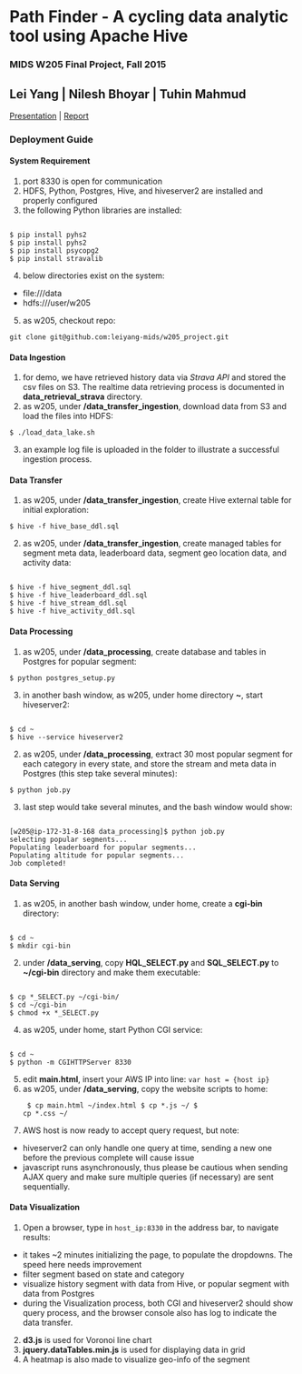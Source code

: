 # Path Finder - A cycling data analytic tool using Apache Hive
### MIDS W205 Final Project, Fall 2015
## Lei Yang | Nilesh Bhoyar | Tuhin Mahmud

[Presentation](https://docs.google.com/presentation/d/1pim14yNgvikb0B_u9qBCHCCKgfz6F1oQElEXCFS8BZs/edit?usp=sharing) | [Report](https://docs.google.com/document/d/1FVOKB-6Q32uH4-GNqpf_DmkC7-OXr4Tz5N_NgpyRvPg/edit?usp=sharing)

### Deployment Guide
#### System Requirement
1. port 8330 is open for communication
2. HDFS, Python, Postgres, Hive, and hiveserver2 are installed and properly configured
3. the following Python libraries are installed:
<pre><code>
$ pip install pyhs2
$ pip install pyhs2
$ pip install psycopg2
$ pip install stravalib
</code></pre>
4. below directories exist on the system:
 - file:///data
 - hdfs:///user/w205
5. as w205, checkout repo:
<pre><code>git clone git@github.com:leiyang-mids/w205_project.git</code></pre>

#### Data Ingestion
1. for demo, we have retrieved history data via *Strava API* and stored the csv files on S3. The realtime data retrieving process is documented in **data_retrieval_strava** directory.
2. as w205, under **/data_transfer_ingestion**, download data from S3 and load the files into HDFS:
<pre><code>$ ./load_data_lake.sh</code></pre>
3. an example log file is uploaded in the folder to illustrate a successful ingestion process.

#### Data Transfer
1. as w205, under **/data_transfer_ingestion**, create Hive external table for initial exploration:       
<pre><code>$ hive -f hive_base_ddl.sql</code></pre>
2. as w205, under **/data_transfer_ingestion**, create managed tables for segment meta data, leaderboard data, segment geo location data, and activity data:
<pre><code>
$ hive -f hive_segment_ddl.sql
$ hive -f hive_leaderboard_ddl.sql
$ hive -f hive_stream_ddl.sql
$ hive -f hive_activity_ddl.sql
</code></pre>

#### Data Processing
1. as w205, under **/data_processing**, create database and tables in Postgres for popular segment:
<pre><code>$ python postgres_setup.py</code></pre>
3. in another bash window, as w205, under home directory **~**, start hiveserver2:
<pre><code>
$ cd ~
$ hive --service hiveserver2
</code></pre>
2. as w205, under **/data_processing**, extract 30 most popular segment for each category in every state, and store the stream and meta data in Postgres (this step take several minutes):
<pre><code>$ python job.py</code></pre>
3. last step would take several minutes, and the bash window would show:
<pre><code>
[w205@ip-172-31-8-168 data_processing]$ python job.py
selecting popular segments...
Populating leaderboard for popular segments...
Populating altitude for popular segments...
Job completed!
</code></pre>

#### Data Serving
1. as w205, in another bash window, under home, create a **cgi-bin** directory:
<pre><code>
$ cd ~
$ mkdir cgi-bin
</code></pre>
2. under **/data_serving**, copy **HQL_SELECT.py** and **SQL_SELECT.py** to **~/cgi-bin** directory and make them executable:
<pre><code>
$ cp *_SELECT.py ~/cgi-bin/
$ cd ~/cgi-bin
$ chmod +x *_SELECT.py      
</code></pre>
4. as w205, under home, start Python CGI service:
<pre><code>
$ cd ~
$ python -m CGIHTTPServer 8330
</code></pre>
5. edit **main.html**, insert your AWS IP into line: <code>var host = {host ip}</code>
6. as w205, under **/data_serving**, copy the website scripts to home:
<code><pre>
$ cp main.html ~/index.html
$ cp *.js ~/
$ cp *.css ~/
</code></pre>
5. AWS host is now ready to accept query request, but note:
  - hiveserver2 can only handle one query at time, sending a new one before the previous complete will cause issue
  - javascript runs asynchronously, thus please be cautious when sending AJAX query and make sure multiple queries (if necessary) are sent sequentially.

#### Data Visualization
1. Open a browser, type in <code>host_ip:8330</code> in the address bar, to navigate results:
  - it takes ~2 minutes initializing the page, to populate the dropdowns. The speed here needs improvement
  - filter segment based on state and category
  - visualize history segment with data from Hive, or popular segment with data from Postgres
  - during the Visualization process, both CGI and hiveserver2 should show query process, and the browser console also has log to indicate the data transfer.
2. **d3.js** is used for Voronoi line chart
3. **jquery.dataTables.min.js** is used for displaying data in grid
4. A heatmap is also made to visualize geo-info of the segment
